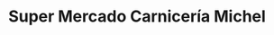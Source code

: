 ---
title: "Super Mercado Carnicería Michel"
url: /la-vega/super-mercado-carniceria-michel/
shop: Supermarkt
---